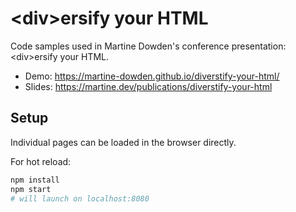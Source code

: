 # &lt;div&gt;ersify your HTML

Code samples used in Martine Dowden's conference presentation: &lt;div&gt;ersify your HTML.

* Demo: https://martine-dowden.github.io/diverstify-your-html/
* Slides: https://martine.dev/publications/diverstify-your-html

## Setup

Individual pages can be loaded in the browser directly.

For hot reload:

```bash
npm install
npm start
# will launch on localhost:8080
```
